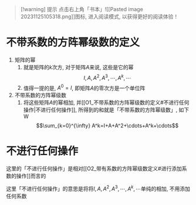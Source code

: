 >[!warning] 提示
>点击右上角「书本」![[Pasted image 20231125105318.png]]图标, 进入阅读模式, 以获得更好的阅读体验！

# 不带系数的方阵幂级数的定义

1. 矩阵的幂
	1. 就是矩阵的$k$次方, 对于矩阵$A$来说, 这些是它的幂$$I,A,A^2,A^3,\cdots,A^k,\cdots$$
	2. 值得一提的是, $A^0=I$, 即矩阵$A$的零次方是一个单位阵
2. 不带系数的方阵幂级数
	1. 将这些矩阵$A$的幂相加, 并[[O1_不带系数的方阵幂级数的定义#不进行任何操作|不进行任何操作]], 所得到的和就是「不带系数的方阵幂级数」, 如下W$$\sum_{k=0}^{\infty} A^k=I+A+A^2+\cdots+A^k+\cdots$$

# 不进行任何操作

这里的「不进行任何操作」是相对[[O2_带有系数的方阵幂级数定义#进行添加系数的操作]]而言的

这里「不进行任何操作」的意思是将将$I,A,A^2,A^3,\cdots,A^k,\cdots$单纯的相加, 不用添加任何系数